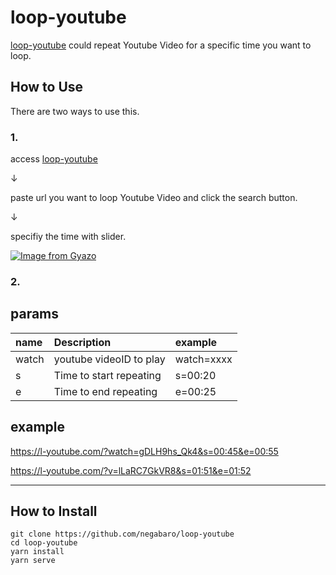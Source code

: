 

# loop-youtube

[loop-youtube] could repeat Youtube Video for a specific time you want to loop.



## How to Use

There are two ways to use this.

### 1.

access [loop-youtube]

↓

paste url you want to loop Youtube Video and click the search button.

↓

specifiy the time with slider.

[![Image from Gyazo](https://i.gyazo.com/0161aee2c0d70e9c53fd00f3dec6a51e.gif)](https://gyazo.com/0161aee2c0d70e9c53fd00f3dec6a51e)

### 2.



## params

|name|Description|example|
|:---|:---|:---|
|watch|youtube videoID to play|watch=xxxx|
|s|Time to start repeating |s=00:20|
|e|Time to end repeating|e=00:25|


## example

https://l-youtube.com/?watch=gDLH9hs_Qk4&s=00:45&e=00:55

https://l-youtube.com/?v=lLaRC7GkVR8&s=01:51&e=01:52

---


## How to Install

```
git clone https://github.com/negabaro/loop-youtube
cd loop-youtube
yarn install
yarn serve
```

[loop-youtube]: https://l-youtube.com
